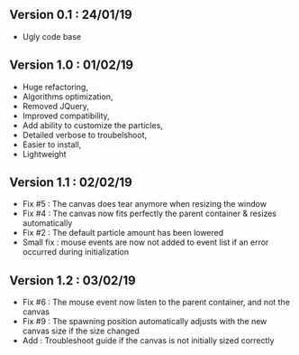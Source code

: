 ## Version 0.1 : 24/01/19

- Ugly code base

## Version 1.0 : 01/02/19

- Huge refactoring,
- Algorithms optimization,
- Removed JQuery,
- Improved compatibility,
- Add ability to customize the particles,
- Detailed verbose to troubelshoot,
- Easier to install,
- Lightweight

## Version 1.1 : 02/02/19

- Fix #5 : The canvas does tear anymore when resizing the window
- Fix #4 : The canvas now fits perfectly the parent container & resizes automatically
- Fix #2 : The default particle amount has been lowered
- Small fix : mouse events are now not added to event list if an error occurred during initialization

## Version 1.2 : 03/02/19

- Fix #6 : The mouse event now listen to the parent container, and not the canvas
- Fix #9 : The spawning position automatically adjusts with the new canvas size if the size changed
- Add : Troubleshoot guide if the canvas is not initially sized correctly